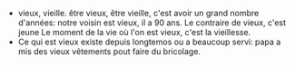 - vieux, vieille. être vieux, être vieille, c'est avoir un grand nombre d'années: notre voisin est vieux, il a 90 ans.
  Le contraire de vieux, c'est jeune
  Le moment de la vie où l'on est vieux, c'est la vieillesse.
- Ce qui est vieux existe depuis longtemos ou a beaucoup servi: papa a mis des vieux vêtements pout faire du bricolage.